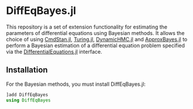 # DiffEqBayes.jl

This repository is a set of extension functionality for estimating the parameters
of differential equations using Bayesian methods. It allows the choice of using
[CmdStan.jl](https://github.com/StanJulia/CmdStan.jl), [Turing.jl](https://github.com/TuringLang/Turing.jl), [DynamicHMC.jl](https://github.com/tpapp/DynamicHMC.jl) and
[ApproxBayes.jl](https://github.com/marcjwilliams1/ApproxBayes.jl) to perform a
Bayesian estimation of a differential equation problem specified via the [DifferentialEquations.jl](https://github.com/SciML/DifferentialEquations.jl) interface.

## Installation

For the Bayesian methods, you must install DiffEqBayes.jl:

```julia
]add DiffEqBayes
using DiffEqBayes
```
